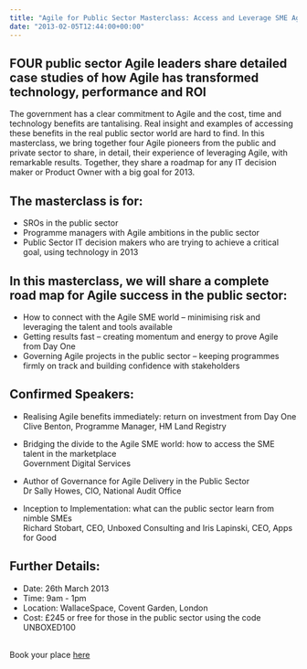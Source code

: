 ```yaml
---
title: "Agile for Public Sector Masterclass: Access and Leverage SME Agile Thinking in 2013 - 26th March 2013"
date: "2013-02-05T12:44:00+00:00"
---
```


<h2>FOUR public sector Agile leaders share detailed case studies of how Agile has transformed technology, performance and ROI</h2>

<p>The government has a clear commitment to Agile and the cost, time and technology benefits are tantalising. Real insight and examples of accessing these benefits in the real public sector world are hard to find. In this masterclass, we bring together four Agile pioneers from the public and private sector to share, in detail, their experience of leveraging Agile, with remarkable results. Together, they share a roadmap for any IT decision maker or Product Owner with a big goal for 2013.</p>

<h2>The masterclass is for:</h2>

- SROs in the public sector
- Programme managers with Agile ambitions in the public sector
- Public Sector IT decision makers who are trying to achieve a critical goal, using technology in 2013

<h2>In this masterclass, we will share a complete road map for Agile success in the public sector:</h2>

- How to connect with the Agile SME world – minimising risk and leveraging the talent and tools available
- Getting results fast – creating momentum and energy to prove Agile from Day One
- Governing Agile projects in the public sector – keeping programmes firmly on track and building confidence with stakeholders

<h2>Confirmed Speakers:</h2>

- Realising Agile benefits immediately: return on investment from Day One<br>
  Clive Benton, Programme Manager, HM Land Registry<br>

- Bridging the divide to the Agile SME world: how to access the SME talent in the marketplace<br>
  Government Digital Services

- Author of Governance for Agile Delivery in the Public Sector<br>
  Dr Sally Howes, CIO, National Audit Office

- Inception to Implementation: what can the public sector learn from nimble SMEs<br>
  Richard Stobart, CEO, Unboxed Consulting and Iris Lapinski, CEO, Apps for Good

<h2>Further Details:</h2>

- Date: 26th March 2013
- Time: 9am - 1pm
- Location: WallaceSpace, Covent Garden, London
- Cost: £245 or free for those in the public sector using the code UNBOXED100<br>
 
<p>Book your place <a href="http://www.eventbrite.co.uk/event/5437949052/eorgf">here</a></p>
